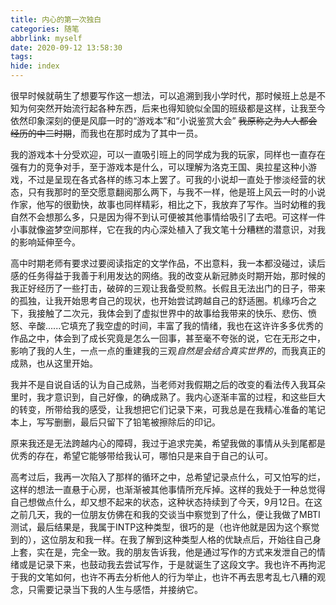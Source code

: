 ```yaml
---
title: 内心的第一次独白
categories: 随笔
abbrlink: myself
date: 2020-09-12 13:58:30
tags:
hide: index
---
```


  很早时候就萌生了想要写作这一想法，可以追溯到我小学时代，那时候班上总是不知为何突然开始流行起各种东西，后来也得知貌似全国的班级都是这样，让我至今依然印象深刻的便是风靡一时的“游戏本”和“小说鉴赏大会” ~~我原称之为人人都会经历的中二时期~~，而我也在那时成为了其中一员。

  我的游戏本十分受欢迎，可以一直吸引班上的同学成为我的玩家，同样也一直存在强有力的竞争对手，至于游戏本是什么，可以理解为洛克王国、奥拉星这种小游戏，不过是呈现在各式各样的练习本上罢了。可我的小说却一直处于惨淡经营的状态，只有我那时的至交愿意翻阅那么两下，与我不一样，他是班上风云一时的小说作家，他写的很勤快，故事也同样精彩，相比之下，我放弃了写作。当时幼稚的我自然不会想那么多，只是因为得不到认可便被其他事情给吸引了去吧。可这样一件小事就像盗梦空间那样，它在我的内心深处植入了我文笔十分糟糕的潜意识，对我的影响延伸至今。
  
  高中时期老师有要求过要阅读指定的文学作品，不出意料，我一本都没碰过，读后感的任务得益于我善于利用发达的网络。我的改变从新冠肺炎时期开始，那时候的我正好经历了一些打击，破碎的三观让我备受煎熬。长假且无法出门的日子，带来的孤独，让我开始思考自己的现状，也开始尝试跨越自己的舒适圈。机缘巧合之下，我接触了二次元，我体会到了虚拟世界中的故事给我带来的快乐、悲伤、愤怒、辛酸......它填充了我空虚的时间，丰富了我的情绪，我也在这许许多多优秀的作品之中，体会到了成长究竟是怎么一回事，甚至毫不夸张的说，它在无形之中，影响了我的人生，一点一点的重建我的三观*自然是会结合真实世界的*，而我真正的成熟，也从这里开始。
  
  我并不是自说自话的认为自己成熟，当老师对我假期之后的改变的看法传入我耳朵里时，我才意识到，自己好像，的确成熟了。我内心逐渐丰富的过程，和这些巨大的转变，所带给我的感受，让我想把它们记录下来，可我总是在我精心准备的笔记本上，写写删删，最后只留下了铅笔被擦除后的印记。
  
  原来我还是无法跨越内心的障碍，我过于追求完美，希望我做的事情从头到尾都是优秀的存在，希望它能够带给我认可，哪怕只是来自于自己的认可。
  
  高考过后，我再一次陷入了那样的循环之中，总希望记录点什么，可又怕写的烂，这样的想法一直悬于心房，也渐渐被其他事情所充斥掉。这样的我处于一种总觉得自己想做点什么，却又想不起来的状态，这种状态持续到了今天，9月12日。在这之前几天，我的一位朋友仿佛在和我的交谈当中察觉到了什么，便让我做了MBTI测试，最后结果是，我属于INTP这种类型，很巧的是（也许他就是因为这个察觉到的），这位朋友和我一样。在我了解到这种类型人格的优缺点后，开始往自己身上套，实在是，完全一致。我的朋友告诉我，他是通过写作的方式来发泄自己的情绪或是记录下来，也鼓动我去尝试写作，于是就诞生了这段文字。我也许不再拘泥于我的文笔如何，也许不再去分析他人的行为举止，也许不再去思考乱七八糟的观念，只需要记录当下我的人生与感悟，并接纳它。